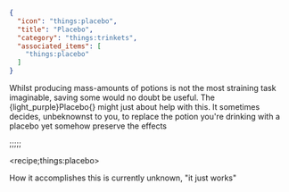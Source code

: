 ```json
{
  "icon": "things:placebo",
  "title": "Placebo",
  "category": "things:trinkets",
  "associated_items": [
    "things:placebo"
  ]
}
```

Whilst producing mass-amounts of potions is not the most straining task imaginable, saving some would no doubt be
useful. The {light_purple}Placebo{} might just about help with this. It sometimes decides, unbeknownst to you, to
replace the potion you're drinking with a placebo yet somehow preserve the effects

;;;;;

<recipe;things:placebo>

How it accomplishes this is currently unknown, "it just works"